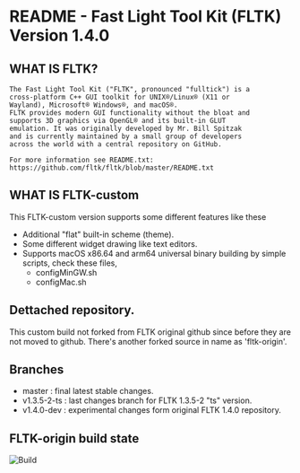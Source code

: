 # README - Fast Light Tool Kit (FLTK) Version 1.4.0

## WHAT IS FLTK?

    The Fast Light Tool Kit ("FLTK", pronounced "fulltick") is a
    cross-platform C++ GUI toolkit for UNIX®/Linux® (X11 or
    Wayland), Microsoft® Windows®, and macOS®.
    FLTK provides modern GUI functionality without the bloat and
    supports 3D graphics via OpenGL® and its built-in GLUT
    emulation. It was originally developed by Mr. Bill Spitzak
    and is currently maintained by a small group of developers
    across the world with a central repository on GitHub.

    For more information see README.txt:
    https://github.com/fltk/fltk/blob/master/README.txt

## WHAT IS FLTK-custom

This FLTK-custom version supports some different features like these

- Additional "flat" built-in scheme (theme).
- Some different widget drawing like text editors.
- Supports macOS x86.64 and arm64 universal binary building by simple scripts, check these files,
	- configMinGW.sh
	- configMac.sh

## Dettached repository.

This custom build not forked from FLTK original github since before they are not moved to github.
There's another forked source in name as 'fltk-origin'.

## Branches

- master : final latest stable changes.
- v1.3.5-2-ts : last changes branch for FLTK 1.3.5-2 "ts" version.
- v1.4.0-dev : experimental changes form original FLTK 1.4.0 repository.

## FLTK-origin build state
![Build](https://github.com/fltk/fltk/actions/workflows/build.yml/badge.svg)
